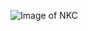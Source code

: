 ![Image of NKC](https://cdn.turkishairlines.com/m/60a6c607a97abb2e/original/Travel-Guide-of-Nouakchott-via-Turkish-Airlines.jpg)
